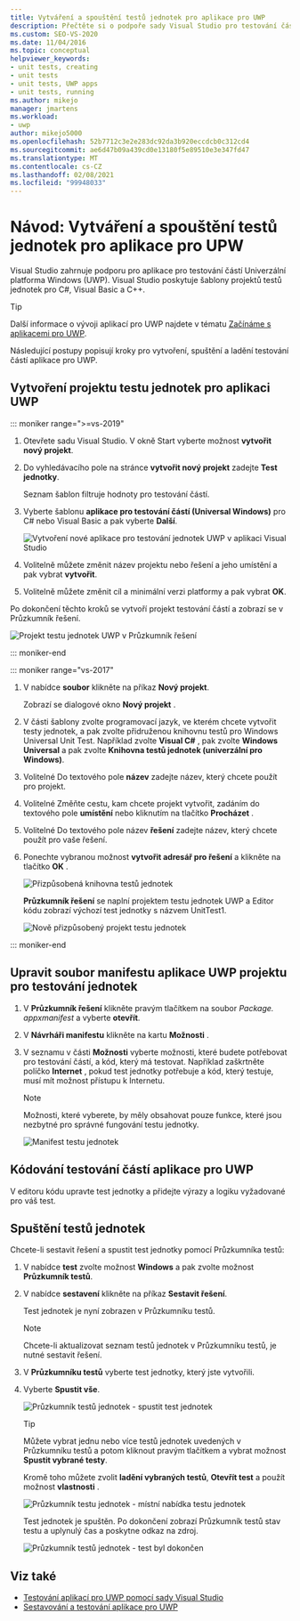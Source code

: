 ```yaml
---
title: Vytváření a spouštění testů jednotek pro aplikace pro UWP
description: Přečtěte si o podpoře sady Visual Studio pro testování částí Univerzální platforma Windows aplikacích. Visual Studio poskytuje šablony testů jednotek pro C#, Visual Basic a C++.
ms.custom: SEO-VS-2020
ms.date: 11/04/2016
ms.topic: conceptual
helpviewer_keywords:
- unit tests, creating
- unit tests
- unit tests, UWP apps
- unit tests, running
ms.author: mikejo
manager: jmartens
ms.workload:
- uwp
author: mikejo5000
ms.openlocfilehash: 52b7712c3e2e283dc92da3b920eccdcb0c312cd4
ms.sourcegitcommit: ae6d47b09a439cd0e13180f5e89510e3e347fd47
ms.translationtype: MT
ms.contentlocale: cs-CZ
ms.lasthandoff: 02/08/2021
ms.locfileid: "99948033"
---
```

# <a name="walkthrough-create-and-run-unit-tests-for-uwp-apps"></a>Návod: Vytváření a spouštění testů jednotek pro aplikace pro UPW

Visual Studio zahrnuje podporu pro aplikace pro testování částí Univerzální platforma Windows (UWP). Visual Studio poskytuje šablony projektů testů jednotek pro C#, Visual Basic a C++.

> [!TIP]
> Další informace o vývoji aplikací pro UWP najdete v tématu [Začínáme s aplikacemi pro UWP](/windows/uwp/get-started/).

Následující postupy popisují kroky pro vytvoření, spuštění a ladění testování částí aplikace pro UWP.

## <a name="create-a-unit-test-project-for-a-uwp-app"></a>Vytvoření projektu testu jednotek pro aplikaci UWP

::: moniker range=">=vs-2019"

1. Otevřete sadu Visual Studio. V okně Start vyberte možnost **vytvořit nový projekt**.

2. Do vyhledávacího pole na stránce **vytvořit nový projekt** zadejte **Test jednotky**.

   Seznam šablon filtruje hodnoty pro testování částí.

3. Vyberte šablonu **aplikace pro testování částí (Universal Windows)** pro C# nebo Visual Basic a pak vyberte **Další**.

   ![Vytvoření nové aplikace pro testování jednotek UWP v aplikaci Visual Studio](media/vs-2019/new-uwp-unit-test-app.png)

4. Volitelně můžete změnit název projektu nebo řešení a jeho umístění a pak vybrat **vytvořit**.

5. Volitelně můžete změnit cíl a minimální verzi platformy a pak vybrat **OK**.

Po dokončení těchto kroků se vytvoří projekt testování částí a zobrazí se v Průzkumník řešení.

![Projekt testu jednotek UWP v Průzkumník řešení](media/vs-2019/uwp-unit-test-project-solution-explorer.png)

::: moniker-end

::: moniker range="vs-2017"

1. V nabídce **soubor** klikněte na příkaz **Nový projekt**.

   Zobrazí se dialogové okno **Nový projekt** .

2. V části šablony zvolte programovací jazyk, ve kterém chcete vytvořit testy jednotek, a pak zvolte přidruženou knihovnu testů pro Windows Universal Unit Test. Například zvolte **Visual C#** , pak zvolte **Windows Universal** a pak zvolte **Knihovna testů jednotek (univerzální pro Windows)**.

3. Volitelné Do textového pole **název** zadejte název, který chcete použít pro projekt.

4. Volitelné Změňte cestu, kam chcete projekt vytvořit, zadáním do textového pole **umístění** nebo kliknutím na tlačítko **Procházet** .

5. Volitelné Do textového pole název **řešení** zadejte název, který chcete použít pro vaše řešení.

6. Ponechte vybranou možnost **vytvořit adresář pro řešení** a klikněte na tlačítko **OK** .

   ![Přizpůsobená knihovna testů jednotek](../test/media/unit_test_win8_1.png)

   **Průzkumník řešení** se naplní projektem testu jednotek UWP a Editor kódu zobrazí výchozí test jednotky s názvem UnitTest1.

   ![Nově přizpůsobený projekt testu jednotek](../test/media/unit_test_win8_unittestexplorer_newprojectcreated.png)

::: moniker-end

## <a name="edit-the-unit-test-projects-uwp-application-manifest-file"></a>Upravit soubor manifestu aplikace UWP projektu pro testování jednotek

1. V **Průzkumník řešení** klikněte pravým tlačítkem na soubor *Package. appxmanifest* a vyberte **otevřít**.

2. V **Návrháři manifestu** klikněte na kartu **Možnosti** .

3. V seznamu v části **Možnosti** vyberte možnosti, které budete potřebovat pro testování částí, a kód, který má testovat. Například zaškrtněte políčko **Internet** , pokud test jednotky potřebuje a kód, který testuje, musí mít možnost přístupu k Internetu.

   > [!NOTE]
   > Možnosti, které vyberete, by měly obsahovat pouze funkce, které jsou nezbytné pro správné fungování testu jednotky.

   ![Manifest testu jednotek](../test/media/unit_test_win8_.png)

## <a name="code-the-unit-test-for-a-uwp-app"></a>Kódování testování částí aplikace pro UWP

V editoru kódu upravte test jednotky a přidejte výrazy a logiku vyžadované pro váš test.

## <a name="run-unit-tests"></a>Spuštění testů jednotek

Chcete-li sestavit řešení a spustit test jednotky pomocí Průzkumníka testů:

1. V nabídce **test** zvolte možnost **Windows** a pak zvolte možnost **Průzkumník testů**.

2. V nabídce **sestavení** klikněte na příkaz **Sestavit řešení**.

   Test jednotek je nyní zobrazen v Průzkumníku testů.

   > [!NOTE]
   > Chcete-li aktualizovat seznam testů jednotek v Průzkumníku testů, je nutné sestavit řešení.

3. V **Průzkumníku testů** vyberte test jednotky, který jste vytvořili.

4. Vyberte **Spustit vše**.

   ![Průzkumník testů jednotek &#45; spustit test jednotek](../test/media/unit_test_win8_unittestexplorer_contextmenurun.png)

   > [!TIP]
   > Můžete vybrat jednu nebo více testů jednotek uvedených v Průzkumníku testů a potom kliknout pravým tlačítkem a vybrat možnost **Spustit vybrané testy**.
   >
   > Kromě toho můžete zvolit **ladění vybraných testů**, **Otevřít test** a použít možnost **vlastnosti** .
   >
   > ![Průzkumník testu jednotek &#45; místní nabídka testu jednotek](../test/media/unit_test_win8_unittestexplorer_contextmenu.png)

   Test jednotek je spuštěn. Po dokončení zobrazí Průzkumník testů stav testu a uplynulý čas a poskytne odkaz na zdroj.

   ![Průzkumník testů jednotek &#45; test byl dokončen](../test/media/unit_test_win8_unittestexplorer_done.png)

## <a name="see-also"></a>Viz také

- [Testování aplikací pro UWP pomocí sady Visual Studio](../test/unit-test-your-code.md)
- [Sestavování a testování aplikace pro UWP](/azure/devops/pipelines/apps/windows/universal?tabs=vsts)
